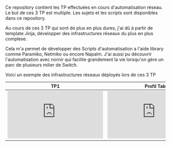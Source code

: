 Ce repository contient les TP effectuées en cours d'automatisation réseau.
Le but de ces 3 TP est multiple. Les sujets et les scripts sont disponibles dans ce repository.

Au cours de ces 3 TP qui sont de plus en plus dures, j'ai dû à partir de template Jinja, développer des infrastructures réseaux du plus en plus complexe.

Cela m'a permet de développer des Scripts d'automatisation a l'aide library comme Paramiko, Netmiko ou encore Napalm. J'ai aussi pu découvrir l'automatisation avec nornir qui facilite grandement la vie lorsqu'on gère un parc de plusieurs milier de Switch.

Voici un exemple des infrastructures réseaux déployés lors de ces 3 TP

TP1         |  Profil Tab |  Profil Tab
:-------------------------:|:-------------------------:|:-------------------------:
![](https://github.com/Damien-OLLIER/TP_Automatisation_Reseaux/blob/master/TP_Automatisation_Reseaux/Sujet_TP-01.pdf)  |  ![](https://github.com/Damien-OLLIER/TP_Automatisation_Reseaux/blob/master/TP_Automatisation_Reseaux/Sujet_TP-02.pdf)|  ![](https://github.com/Damien-OLLIER/TP_Automatisation_Reseaux/blob/master/TP_Automatisation_Reseaux/Sujet_TP-03.pdf)


